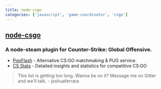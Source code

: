 ```yaml
---
title: node-csgo
categories: ['javascript', 'game-coordinator', 'csgo']
---
```

## [node-csgo](https://github.com/joshuaferrara/node-csgo)

### A node-steam plugin for Counter-Strike: Global Offensive.

* [PopFlash](https://popflash.site/) - Alternative CS:GO matchmaking & PUG service.
* [CS Stats](https://csstats.gg/) - Detailed insights and statistics for competitive CS:GO

> This list is getting too long. Wanna be on it? Message me on Gitter and we'll talk. - joshuaferrara
